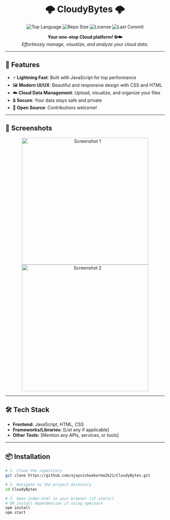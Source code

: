 <h1 align="center">🌩️ CloudyBytes 🌩️</h1>
<p align="center">
  <img src="https://img.shields.io/github/languages/top/ajayvishwakarma2k21/CloudyBytes?style=for-the-badge" alt="Top Language"/>
  <img src="https://img.shields.io/github/repo-size/ajayvishwakarma2k21/CloudyBytes?style=for-the-badge" alt="Repo Size"/>
  <img src="https://img.shields.io/github/license/ajayvishwakarma2k21/CloudyBytes?style=for-the-badge" alt="License"/>
  <img src="https://img.shields.io/github/last-commit/ajayvishwakarma2k21/CloudyBytes?style=for-the-badge" alt="Last Commit"/>
</p>

<p align="center">
  <b>Your one-stop Cloud platform! 🌐☁️</b><br/>
  <i>Effortlessly manage, visualize, and analyze your cloud data.</i>
</p>

---

## 🚀 Features

- ⚡ **Lightning Fast**: Built with JavaScript for top performance
- 🖼 **Modern UI/UX**: Beautiful and responsive design with CSS and HTML
- ☁️ **Cloud Data Management**: Upload, visualize, and organize your files
- 🔒 **Secure**: Your data stays safe and private
- 🌟 **Open Source**: Contributions welcome!

---

## 📸 Screenshots

<!-- Add your project screenshots here -->
<p align="center">
  <img src="https://placehold.co/600x400?text=CloudyBytes+Screenshot+1" alt="Screenshot 1" width="400"/>
  <img src="https://placehold.co/600x400?text=CloudyBytes+Screenshot+2" alt="Screenshot 2" width="400"/>
</p>

---

## 🛠️ Tech Stack

- **Frontend:** JavaScript, HTML, CSS
- **Frameworks/Libraries:** [List any if applicable]
- **Other Tools:** [Mention any APIs, services, or tools]

---

## 📦 Installation

```bash
# 1. Clone the repository
git clone https://github.com/ajayvishwakarma2k21/CloudyBytes.git

# 2. Navigate to the project directory
cd CloudyBytes

# 3. Open index.html in your browser (if static)
# OR install dependencies if using npm/yarn
npm install
npm start
